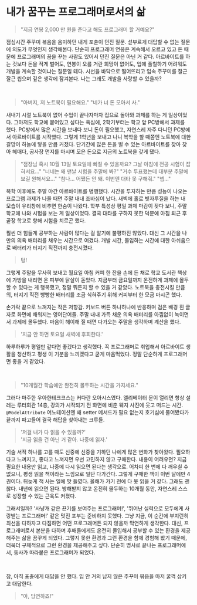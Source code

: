 # 내가 꿈꾸는 프로그래머로서의 삶

> "지금 연봉 2,000 만 원을 준다고 해도 프로그래머 할 거예요?"

점심시간 주꾸미 볶음을 음미하던 내게 포츈이 던진 질문.
섣부르게 대답할 수 없는 질문에 의도가 무엇인지 생각해본다.
단순히 프로그래머 연봉은 계속해서 오르고 있고 돈 때문에 프로그래머의 꿈을 꾸는 사람도 있어서 던진 질문은 아닌 거 같다.
아르바이트를 하는 것보다 돈을 적게 벌어도, 연봉이 오를 거란 희망이 없어도,
입에 풀칠하기 어려워도 개발을 계속할 것이냐는 질문일 테다.
시선을 바닥으로 떨어뜨리고 입속 주꾸미를 잘근잘근 씹으며 깊은 생각에 잠겨본다.
나는 그래도 개발을 사랑할 수 있을까?

<br>

> "아버지, 저 노트북이 필요해요."
> "네가 너 돈 모아서 사."

새내기 시절 노트북이 없어 수업이 끝나자마자 집으로 돌아와 과제를 하는 게 일상이었다.
그마저도 학교에 붙어있고 싶다는 욕심에, 2학기부터는 학교 앞 PC방에서 과제를 했다.
PC방에서 많은 시간을 보내다 보니 돈이 필요했고, 자연스레 자주 다니던 PC방에서 아르바이트를 시작했다.
그렇게 1학년을 보내고 나니 복학을 할 때쯤엔 노트북에 대한 갈망이 하늘에 닿을 만큼 커졌다.
단기간에 많은 돈을 벌 수 있는 아르바이트를 찾아 찾아 헤매다,
공사장 먼지를 마시며 모은 돈으로 지금의 노트북을 갖게 됐다.

> "점장님 혹시 10월 13일 토요일에 빠질 수 있을까요? 그날 아침에 전공 시험이 잡혀서요..."
> "너네는 왜 맨날 시험을 주말에 봐?"
> "거수 투표했는데 대부분 주말에 보길 원해서요..."
> "참나... 어쨌든 안 돼. 이번엔 대타 못 구해줘."
> "넵..."

복학 이후에도 주말 야간 아르바이트를 병행했다.
시간을 투자하는 만큼 성능이 나오는 프로그램 과제가 나올 때면 주말 내내 조바심이 났다.
새벽에 홀로 빗자루질을 하는 내 모습이 유리창에 비추면 한숨이 나왔다.
학부 특성상 평일 과제 마감이 잦다 보니, 주말 학교에 나와 시험을 보는 게 일상이었다.
결국 대타를 구하지 못한 덕분에 아침 퇴근 후 곧장 학교로 향해 시험을 치르곤 했다.

훨씬 더 힘들게 공부하는 사람이 많다는 걸 알기에 불평하진 않았다.
대신 그 시간을 나만의 의욕 배터리를 채우는 시간으로 여겼다.
개발 시간, 몰입하는 시간에 대한 아쉬움으로 배터리가 터지기 직전까지 충전시켰다.

> 텅!

그렇게 주말을 무사히 보내고 월요일 아침 커피 한 잔을 손에 든 채로 학교 도서관 책상에 가방을 내리면 온 피부에 닭살이 돋았다.
지금부터 금요일까지 온전하게 과제에 몰두할 수 있다는 게 행복했고, 정말 뭐든지 할 수 있을 거 같았다.
노트북을 충전시킬 만큼의, 터지기 직전 빵빵한 배터리를 조금 식혀주기 위해 커피부터 한 모금 마시곤 했다.

손가락 끝으로 느껴지는 작은 저항감. 키보드 버튼 하나하나에 반응하며 검은 배경 흰 글자로 화면에 채워지는 영어단어들.
주말 내내 가득 채운 의욕 배터리를 아낌없이 녹이면서 과제에 몰두했다.
마음이 해이해 질 때면 다가오는 주말을 생각하며 계산을 했다.

> '지금 안 하면 토요일 새벽에 후회한다.'

하루하루가 평일만 같다면 좋겠다고 생각했다.
꼭 프로그래머로 취업해서 아르바이트 생활을 청산하고 평생 이 기분을 느끼겠다고 굳게 마음먹었다.
정말 단순하게 프로그래머면 좋을 거 같았다.

<br>

> "10개월간 학습에만 완전히 몰두하는 시간을 가지세요."

그러다 마주한 우아한테크코스는 커다란 오아시스였다.
엘리베이터 문이 열리면 항상 설레는 루터회관 14층,
강의가 시작되기 전 화면에 비춘 웨지 사진에 웃고 떠드는 시간.
`@ModelAttribute` 어노테이션엔 왜 setter 메서드가 필요 없는지
호기심에 물어봤다가 끝까지 파고들어 결국 해답을 찾아내는 크루들.

> '저걸 내가 다 읽을 수 있을까?'  
> '지금 읽을 건 아닌 거 같아. 나중에 읽자.'

기술 서적 하나를 고를 때도 신중에 신중을 기하던 나에게 많은 변화가 찾아왔다.
필요하다고 느껴지고, 좋다고 느껴지면 우선 고민하지 않고 구매한다.
내용이 어려우면? 지금 필요한 내용만 읽고, 나중에 다시 읽으면 된다는 생각으로.
어차피 한 번에 다 깨우칠 수 없으니, 평생 읽을 책이라는 느낌으로 일단 다가간다.
그렇게 구매한 책이 이번 달에만 4권이다. 뒤늦게 책 사는 일에 맛 들였다.
올해가 가기 전에 다 못 읽을 거 같다. 그래도 괜찮다. 내년에 읽으면 된다.
방해받지 않고 온전히 몰두하는 10개월 동안, 자연스레 스스로 성장할 수 있는 근육도 커졌다.

그래서일까?
'사냥개 같은 끈기를 보여주는 프로그래머!', '뛰어난 실력으로 모두에게 사랑받는 프로그래머!'
같은 멋진 포부는 준비하지 못했다. 그냥 지금, 이 순간에 부지런히 최선을 다하자고 다짐하면
어떤 프로그래머든 되지 않을까 막연하게 생각한다.
대신, 프로그래머로서 본분을 다하며 후배들에게도 온전히 몰입해서 공부할 수 있는 환경을 제공해주는 삶을 꿈꾸게 되었다.
그렇지 못한 환경과 그런 환경을 함께 경험해 봤기 때문에, 더욱더 구체적으로 그런 환경을 제공해주고 싶다.
단순히 명사로 끝나는 프로그래머에서, 동사가 따라붙은 프로그래머가 되었다.

<br>

참, 아직 포츈에게 대답을 안 했다.
입 안 거의 남지 않은 주꾸미 볶음을 마저 꿀꺽 삼키고 대답한다.

> "아, 당연하죠!"
